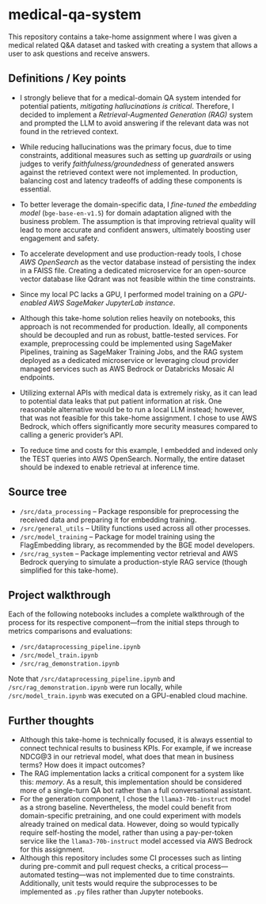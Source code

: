# medical-qa-system

This repository contains a take-home assignment where I was given a medical related Q&A dataset and tasked with creating a system that allows a user to ask questions and receive answers.

## Definitions / Key points

- I strongly believe that for a medical-domain QA system intended for potential patients, *mitigating hallucinations is critical*. Therefore, I decided to implement a *Retrieval-Augmented Generation (RAG)* system and prompted the LLM to avoid answering if the relevant data was not found in the retrieved context.

- While reducing hallucinations was the primary focus, due to time constraints, additional measures such as setting up *guardrails* or using judges to verify *faithfulness/groundedness* of generated answers against the retrieved context were not implemented. In production, balancing cost and latency tradeoffs of adding these components is essential.
- To better leverage the domain-specific data, I *fine-tuned the embedding model* (`bge-base-en-v1.5`) for domain adaptation aligned with the business problem. The assumption is that improving retrieval quality will lead to more accurate and confident answers, ultimately boosting user engagement and safety.
- To accelerate development and use production-ready tools, I chose *AWS OpenSearch* as the vector database instead of persisting the index in a FAISS file. Creating a dedicated microservice for an open-source vector database like Qdrant was not feasible within the time constraints.
- Since my local PC lacks a GPU, I performed model training on a *GPU-enabled AWS SageMaker JupyterLab instance*.
- Although this take-home solution relies heavily on notebooks, this approach is not recommended for production. Ideally, all components should be decoupled and run as robust, battle-tested services. For example, preprocessing could be implemented using SageMaker Pipelines, training as SageMaker Training Jobs, and the RAG system deployed as a dedicated microservice or leveraging cloud provider managed services such as AWS Bedrock or Databricks Mosaic AI endpoints.
- Utilizing external APIs with medical data is extremely risky, as it can lead to potential data leaks that put patient information at risk. One reasonable alternative would be to run a local LLM instead; however, that was not feasible for this take-home assignment. I chose to use AWS Bedrock, which offers significantly more security measures compared to calling a generic provider’s API.
- To reduce time and costs for this example, I embedded and indexed only the TEST queries into AWS OpenSearch. Normally, the entire dataset should be indexed to enable retrieval at inference time.



## Source tree

- `/src/data_processing` – Package responsible for preprocessing the received data and preparing it for embedding training.
- `/src/general_utils` – Utility functions used across all other processes.
- `/src/model_training` – Package for model training using the FlagEmbedding library, as recommended by the BGE model developers.
- `/src/rag_system` – Package implementing vector retrieval and AWS Bedrock querying to simulate a production-style RAG service (though simplified for this take-home).


## Project walkthrough

Each of the following notebooks includes a complete walkthrough of the process for its respective component—from the initial steps through to metrics comparisons and evaluations:

- `/src/dataprocessing_pipeline.ipynb`
- `/src/model_train.ipynb`
- `/src/rag_demonstration.ipynb`

Note that `/src/dataprocessing_pipeline.ipynb` and `/src/rag_demonstration.ipynb` were run locally, while `/src/model_train.ipynb` was executed on a GPU-enabled cloud machine.



## Further thoughts

- Although this take-home is technically focused, it is always essential to connect technical results to business KPIs. For example, if we increase NDCG@3 in our retrieval model, what does that mean in business terms? How does it impact outcomes?
- The RAG implementation lacks a critical component for a system like this: *memory*. As a result, this implementation should be considered more of a single-turn QA bot rather than a full conversational assistant.
- For the generation component, I chose the `llama3-70b-instruct` model as a strong baseline. Nevertheless, the model could benefit from domain-specific pretraining, and one could experiment with models already trained on medical data. However, doing so would typically require self-hosting the model, rather than using a pay-per-token service like the `llama3-70b-instruct` model accessed via AWS Bedrock for this assignment.
- Although this repository includes some CI processes such as linting during pre-commit and pull request checks, a critical process—automated testing—was not implemented due to time constraints. Additionally, unit tests would require the subprocesses to be implemented as `.py` files rather than Jupyter notebooks.
